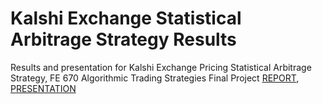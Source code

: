 # Kalshi Exchange Statistical Arbitrage Strategy Results
Results and presentation for Kalshi Exchange Pricing Statistical Arbitrage Strategy, FE 670 Algorithmic Trading Strategies Final Project
[REPORT](Kalshi_Exchange_Statistical_Arbitrage.pdf), [PRESENTATION](<FE 670 Final Project Presentation.pdf>)
